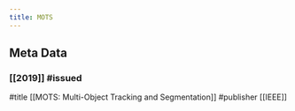 ```yaml
---
title: MOTS
---
```


## Meta Data
### [[2019]] #issued
#title [[MOTS: Multi-Object Tracking and Segmentation]]
#publisher [[IEEE]]
